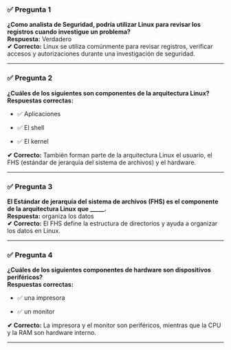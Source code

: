 
### ✅ **Pregunta 1**

**¿Como analista de Seguridad, podría utilizar Linux para revisar los registros cuando investigue un problema?**  
**Respuesta:** Verdadero  
**✔ Correcto:** Linux se utiliza comúnmente para revisar registros, verificar accesos y autorizaciones durante una investigación de seguridad.

---

### ✅ **Pregunta 2**

**¿Cuáles de los siguientes son componentes de la arquitectura Linux?**  
**Respuestas correctas:**

- ✅ Aplicaciones
    
- ✅ El shell
    
- ✅ El kernel
    

**✔ Correcto:** También forman parte de la arquitectura Linux el usuario, el FHS (estándar de jerarquía del sistema de archivos) y el hardware.

---

### ✅ **Pregunta 3**

**El Estándar de jerarquía del sistema de archivos (FHS) es el componente de la arquitectura Linux que _____.**  
**Respuesta:** organiza los datos  
**✔ Correcto:** El FHS define la estructura de directorios y ayuda a organizar los datos en Linux.

---

### ✅ **Pregunta 4**

**¿Cuáles de los siguientes componentes de hardware son dispositivos periféricos?**  
**Respuestas correctas:**

- ✅ una impresora
    
- ✅ un monitor
    

**✔ Correcto:** La impresora y el monitor son periféricos, mientras que la CPU y la RAM son hardware interno.

---

